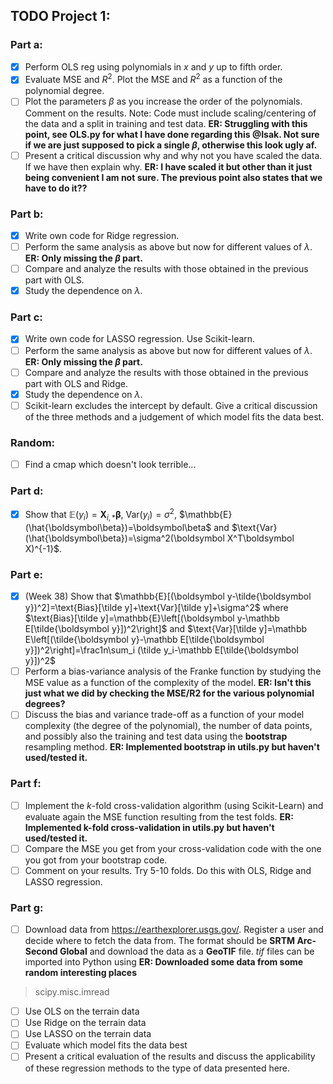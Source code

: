 ## TODO Project 1:


### Part a:

- [x] Perform OLS reg using polynomials in $x$ and $y$ up to fifth order. 
- [x] Evaluate MSE and $R^2$. Plot the MSE and $R^2$ as a function of the polynomial degree. 
- [ ] Plot the parameters $\beta$ as you increase the order of the polynomials. Comment on the results. Note: Code must include scaling/centering of the data and a split in training and test data. **ER: Struggling with this point, see OLS.py for what I have done regarding this @Isak. Not sure if we are just supposed to pick a single $\beta$, otherwise this look ugly af.**
- [ ] Present a critical discussion why and why not you have scaled the data. If we have then explain why. **ER: I have scaled it but other than it just being convenient I am not sure. The previous point also states that we have to do it??**

### Part b:

- [x] Write own code for Ridge regression.
- [ ] Perform the same analysis as above but now for different values of $\lambda$. **ER: Only missing the $\beta$ part.**
- [ ] Compare and analyze the results with those obtained in the previous part with OLS.
- [x] Study the dependence on $\lambda$.

### Part c:

- [x] Write own code for LASSO regression. Use Scikit-learn. 
- [ ] Perform the same analysis as above but now for different values of $\lambda$. **ER: Only missing the $\beta$ part.**
- [ ] Compare and analyze the results with those obtained in the previous part with OLS and Ridge.
- [x] Study the dependence on $\lambda$.
- [ ] Scikit-learn excludes the intercept by default. Give a critical discussion of the three methods and a judgement of which model fits the data best.

### Random:
- [ ] Find a cmap which doesn't look terrible...

### Part d:

- [x] Show that $\mathbb{E}(y_i)=\boldsymbol X_{i,*}\boldsymbol\beta$, $\text{Var}(y_i)=\sigma^2$, $\mathbb{E}(\hat{\boldsymbol\beta})=\boldsymbol\beta$ and $\text{Var}(\hat{\boldsymbol\beta})=\sigma^2(\boldsymbol X^T\boldsymbol X)^{-1}$.

### Part e:

- [x] (Week 38) Show that $\mathbb{E}[(\boldsymbol y-\tilde{\boldsymbol y})^2]=\text{Bias}[\tilde y]+\text{Var}[\tilde y]+\sigma^2$ where $\text{Bias}[\tilde y]=\mathbb{E}\left[(\boldsymbol y-\mathbb E[\tilde{\boldsymbol y}])^2\right]$ and $\text{Var}[\tilde y]=\mathbb E\left[(\tilde{\boldsymbol y}-\mathbb E[\tilde{\boldsymbol y}])^2\right]=\frac1n\sum_i (\tilde y_i-\mathbb E[\tilde{\boldsymbol y}])^2$
- [ ] Perform a bias-variance analysis of the Franke function by studying the MSE value as a function of the complexity of the model. **ER: Isn't this just what we did by checking the MSE/R2 for the various polynomial degrees?**
- [ ] Discuss the bias and variance trade-off as a function of your model complexity (the degree of the polynomial), the number of data points, and possibly also the training and test data using the **bootstrap** resampling method. **ER: Implemented bootstrap in utils.py but haven't used/tested it.**

### Part f:

- [ ] Implement the $k$-fold cross-validation algorithm (using Scikit-Learn) and evaluate again the MSE function resulting from the test folds. **ER: Implemented k-fold cross-validation in utils.py but haven't used/tested it.**
- [ ] Compare the MSE you get from your cross-validation code with the one you got from your bootstrap code. 
- [ ] Comment on your results. Try 5-10 folds. Do this with OLS, Ridge and LASSO regression.

### Part g:

- [ ] Download data from https://earthexplorer.usgs.gov/. Register a user and decide where to fetch the data from. The format should be **SRTM Arc-Second Global** and download the data as a **GeoTIF** file. *tif* files can be imported into Python using **ER: Downloaded some data from some random interesting places**
> scipy.misc.imread
- [ ] Use OLS on the terrain data
- [ ] Use Ridge on the terrain data
- [ ] Use LASSO on the terrain data
- [ ] Evaluate which model fits the data best
- [ ] Present a critical evaluation of the results and discuss the applicability of these regression methods to the type of data presented here.
